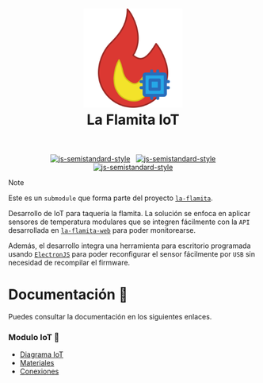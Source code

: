<h1 align="center">
  <img src="./la-flamita-iot.svg" alt="la-flamita-iot" width="200">
  <br>
  La Flamita IoT
  <br>
  <br>
</h1>

<p align="center">
  <a href="https://www.arduino.cc/"><img src="https://img.shields.io/badge/Built_using-Arduino-lightgray.svg?logo=arduino" alt="js-semistandard-style"></a>
  <a href="https://www.espressif.com/en/products/socs/esp32"><img src="https://img.shields.io/badge/Made_for-ESP32-orangered.svg?logo=espressif" alt="js-semistandard-style"></a>
  <a href="https://www.electronjs.org/es/"><img src="https://img.shields.io/badge/Tool-ElectronJS-royalblue.svg?logo=electron" alt="js-semistandard-style"></a>
</p>

> [!NOTE]
> Este es un `submodule` que forma parte del proyecto [`la-flamita`](https://github.com/InterdataUTJ/la-flamita/).

Desarrollo de IoT para taquería la flamita. La solución se enfoca en aplicar sensores de temperatura modulares que se integren fácilmente con la `API` desarrollada en [`la-flamita-web`](https://github.com/InterdataUTJ/la-flamita-web/) para poder monitorearse.

Además, el desarrollo integra una herramienta para escritorio programada usando [`ElectronJS`](https://www.electronjs.org/es/) para poder reconfigurar el sensor fácilmente por `USB` sin necesidad de recompilar el firmware.

# Documentación 📕

Puedes consultar la documentación en los siguientes enlaces.

### Modulo IoT 🤖

- [Diagrama IoT](./docs/arduino/Diagram.md)
- [Materiales](./docs/arduino/Materials.md)
- [Conexiones](./docs/arduino/Connections.md)